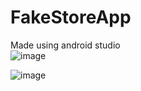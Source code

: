 # FakeStoreApp
Made using android studio
<br/>
![image](https://github.com/Lolster24Vito/FakeStoreApp/assets/56339547/5fcf4edf-4416-457e-8879-bdf69b45c451)

![image](https://github.com/Lolster24Vito/FakeStoreApp/assets/56339547/cc7a411e-7718-42cd-8811-23ec36ae6d0e)

